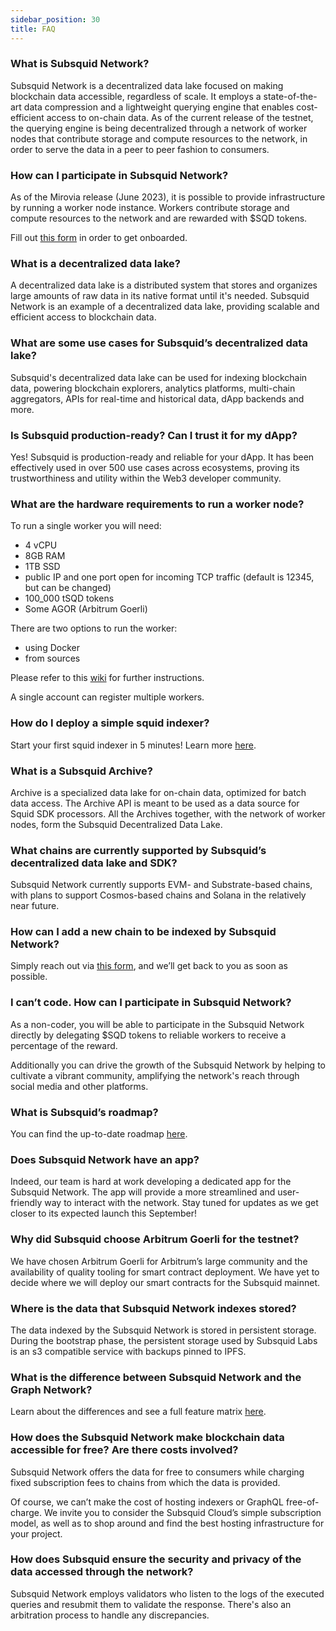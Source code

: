 ```yaml
---
sidebar_position: 30
title: FAQ
---
```


### What is Subsquid Network?

Subsquid Network is a decentralized data lake focused on making blockchain data accessible, regardless of scale. It employs a state-of-the-art data compression and a lightweight querying engine that enables cost-efficient access to on-chain data. As of the current release of the testnet, the querying engine is being decentralized through a network of worker nodes that contribute storage and compute resources to the network, in order to serve the data in a peer to peer fashion to consumers.

### How can I participate in Subsquid Network?

As of the Mirovia release (June 2023), it is possible to provide infrastructure by running a worker node instance. Workers contribute storage and compute resources to the network and are rewarded with $SQD tokens.

Fill out [this form](https://app.deform.cc/form/0aca51c6-3db0-41d5-a084-8b5344ed97be/) in order to get onboarded. 

### What is a decentralized data lake?

A decentralized data lake is a distributed system that stores and organizes large amounts of raw data in its native format until it's needed. Subsquid Network is an example of a decentralized data lake, providing scalable and efficient access to blockchain data.

### What are some use cases for Subsquid’s decentralized data lake?

Subsquid's decentralized data lake can be used for indexing blockchain data, powering blockchain explorers, analytics platforms, multi-chain aggregators, APIs for real-time and historical data, dApp backends and more. 

### Is Subsquid production-ready? Can I trust it for my dApp? 

Yes! Subsquid is production-ready and reliable for your dApp. It has been effectively used in over 500 use cases across ecosystems, proving its trustworthiness and utility within the Web3 developer community.

### What are the hardware requirements to run a worker node?

To run a single worker you will need:

- 4 vCPU
- 8GB RAM
- 1TB SSD
- public IP and one port open for incoming TCP traffic (default is 12345, but can be changed)
- 100_000 tSQD tokens
- Some AGOR (Arbitrum Goerli)

There are two options to run the worker:

* using Docker
* from sources

Please refer to this [wiki](https://github.com/subsquid/subsquid-network-contracts/wiki/Mirovia-worker-instructions#requirements) for further instructions. 

A single account can register multiple workers.

### How do I deploy a simple squid indexer?

Start your first squid indexer in 5 minutes! Learn more [here](/sdk/squid-development).

### What is a Subsquid Archive?

Archive is a specialized data lake for on-chain data, optimized for batch data access. The Archive API is meant to be used as a data source for Squid SDK processors. All the Archives together, with the network of worker nodes, form the Subsquid Decentralized Data Lake.

### What chains are currently supported by Subsquid’s decentralized data lake and SDK?

Subsquid Network currently supports EVM- and Substrate-based chains, with plans to support Cosmos-based chains and Solana in the relatively near future. 

### How can I add a new chain to be indexed by Subsquid Network?

Simply reach out via [this form](https://app.deform.cc/form/3f1021b2-6b70-4850-af09-a3b610f048a4), and we’ll get back to you as soon as possible.

### I can’t code. How can I participate in Subsquid Network? 

As a non-coder, you will be able to participate in the Subsquid Network directly by delegating $SQD tokens to reliable workers to receive a percentage of the reward. 

Additionally you can drive the growth of the Subsquid Network by helping to cultivate a vibrant community, amplifying the network's reach through social media and other platforms.

### What is Subsquid’s roadmap?

You can find the up-to-date roadmap [here](https://github.com/subsquid/subsquid-network-contracts/wiki/Roadmap).

### Does Subsquid Network have an app?

Indeed, our team is hard at work developing a dedicated app for the Subsquid Network. The app will provide a more streamlined and user-friendly way to interact with the network. Stay tuned for updates as we get closer to its expected launch this September!

### Why did Subsquid choose Arbitrum Goerli for the testnet?

We have chosen Arbitrum Goerli for Arbitrum’s large community and the availability of quality tooling for smart contract deployment. We have yet to decide where we will deploy our smart contracts for the Subsquid mainnet. 

### Where is the data that Subsquid Network indexes stored? 

The data indexed by the Subsquid Network is stored in persistent storage. During the bootstrap phase, the persistent storage used by Subsquid Labs is an s3 compatible service with backups pinned to IPFS.

### What is the difference between Subsquid Network and the Graph Network?

Learn about the differences and see a full feature matrix [here](/sdk/resources/integration/migrate/migrate-subgraph).

### How does the Subsquid Network make blockchain data accessible for free? Are there costs involved?

Subsquid Network offers the data for free to consumers while charging fixed subscription fees to chains from which the data is provided. 

Of course, we can’t make the cost of hosting indexers or GraphQL free-of-charge. We invite you to consider the Subsquid Cloud’s simple subscription model, as well as to shop around and find the best hosting infrastructure for your project. 

### How does Subsquid ensure the security and privacy of the data accessed through the network?

Subsquid Network employs validators who listen to the logs of the executed queries and resubmit them to validate the response. There's also an arbitration process to handle any discrepancies.
